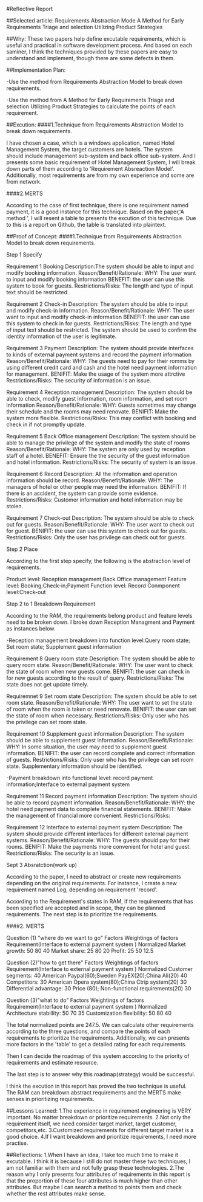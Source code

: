 #Reflective Report

##Selected article: 
Requirements Abstraction Mode
A Method for Early Requirements Triage and selection Utilizing Product Strategies 

##Why: 
These two papers help define excutable requirements, which is useful and practical in software development process. And based on each saminer,  I think the techniques provided by these papers are easy to understand and implement, though there are some defects in them. 

##Implementation Plan:

-Use the method from Requirements Abstraction Model to break down requirements.

-Use the method from A Method for Early Requirements Triage and selection Utilizing Product Strategies to calculate the points of each requirement.

##Excution:
####1.Technique from Requirements Abstraction Model to break down requirements.

I have chosen a case, which is a windows application, named Hotel Management System, the target customers are hotels. The system  
should include management sub-system and back office sub-system. And I presents some basic requirement of Hotel Management System, 
I will break down parts of them according to 'Requirement Absreaction Model'. Additionally, most requirements are from my own 
experience and some are from network. 


####2.MERTS

According to the case of first technique, there is one requirement named payment, it is a good instance for this technique. Based on 
the paper,'A method ', I will resent a table to presents the excution of this technique. Due to this is a report on Github, the table 
is translated into plaintext.



##Proof of Concept:
####1.Technique from Requirements Abstraction Model to break down requirements.

Step 1 Specify

Requirement 1 Booking
Description:The system should be able to input and modify booking information.
Reason/Benefit/Rationale: WHY: The user want to input and modify booking information
                          BENEFIT: the user can use this system to book for guests.
Restrictions/Risks: The length and type of input text should be restricted.


Requirement 2 Check-in
Description: The system should be able to input and modify check-in information.
Reason/Benefit/Rationale: WHY: The user want to input and modify check-in information
                          BENEFIT: the user can use this system to check in for guests. 
Restrictions/Risks: The length and type of input text should be restricted. The system should be used to confirm the identity                             information of the user is legitimate.


Requirement 3 Payment
Description: The system should provide interfaces to kinds of external payment systems and record the payment information
Reason/Benefit/Rationale: WHY: The guests need to pay for their romms by using different credit card and cash and the hotel need                                payment information for management.
                          BENIFIT: Make the usage of the system more attrctive 
Restrictions/Risks: The security of information is an issue.

Requirement 4 Reception management
Description: The system should be able to check, modify guest information, room information, and set room information
Reason/Benefit/Rationale: WHY: Guests sometimes may change their schedule and the rooms may need renovate.
                          BENIFIT: Make the system more flexible.
Restrictions/Risks: This may conflict with booking and check in if not promptly update.


Requirement 5 Back Office management
Description: The system should be able to manage the privilege of the system and modify the state of rooms
Reason/Benefit/Rationale: WHY: The system are only used by reception staff of a hotel.
                          BENEFIT: Ensure the the security of the  guest information and hotel information.
Restrictions/Risks: The security of system is an issue.


Requirement 6 Record
Description: All the information and operation information should be record.
Reason/Benefit/Rationale: WHY: The managers of hotel or other people may need the information.
                          BENIFIT: If there is an accident, the system can provide some evidence.
Restrictions/Risks: Customer information and hotel information may be stolen.


Requirement 7 Check-out
Description: The system should be able  to check out for guests.
Reason/Benefit/Rationale: WHY: The user want to check out for guest.
                          BENIFIT: the user can use this system to check out for guests. 
Restrictions/Risks: Only the user has privilege can check out for guests.

Step 2 Place

According to the first step specify, the following is the abstraction level of requirements.

Product level: Reception management;Back Office management
Feature level: Booking;Check-in;Payment
Function level: Record
Conmponent level:Check-out

Step 2 to 1 Breakdown Requirement

According to the RAM, the requirements belong product and feature levels need to be broken down. I broke down Reception Managment and 
Payment as instances below.

-Reception management breakdown into function level:Query room state; Set room state; Supplement guest information

Requirement 8 Query room state 
Description: The system should be able to query room state.
Reason/Benefit/Rationale: WHY: The user want to check the state of room when new guests come.
                          BENIFIT: the user can check in for new guests according to the result of query. 
Restrictions/Risks: The state does not get update timely.

Requiremnet 9 Set room state
Description: The system should be able to set room state.
Reason/Benefit/Rationale: WHY: The user want to set the state of room when the room is taken or need renovate.
                          BENIFIT: the user can set the state of room when necessary. 
Restrictions/Risks: Only user who has the privilege can set room state. 

Requirement 10 Supplement guest information
Description: The system should be able to supplement guest information.
Reason/Benefit/Rationale: WHY: In some situation, the user may need to supplement guest information.
                          BENIFIT: the user can record complete and correct information of guests. 
Restrictions/Risks: Only user who has the privilege can set room state. Supplementary information should be identified.

-Payment breakdown into functional level: record payment information;Interface to external payment system 

Requirement 11 Record payment information
Description: The system should be able to record payment information.
Reason/Benefit/Rationale: WHY: the hotel need payment data to complete financial statements.
                          BENIFIT: Make the management of financial more convenient. 
Restrictions/Risks: 

Requirement 12 Interface to external payment system 
Description: The system should provide different interfaces for different external payment systems.
Reason/Benefit/Rationale: WHY: The guests should pay for their rooms.
                          BENIFIT: Make the payments more convenient for hotel and guest.
Restrictions/Risks: The security is an issue. 


Sept 3 Absratction(work up)

According to the paper, I need to abstract or create new requirements depending on the original requirements. For instance, I create a
new requirement named Log, depending on requirement 'record'.

According to the Requirement's states in RAM, if the requirements that has been specified are accepted and in scope, they can be 
planned requirements. The next step is to prioritize the requirements. 

####2. MERTS

Question (1) "where do we want to go"
Factors          Weightings of factors       Requirement(Interface to external payment system )   Normalized
Market growth:   50			     80							  40
Market share:    25			     80							  20
Profit:          25			     50							  12.5

Question (2)"how to get there"
Factors                  Weightings of factors  Requirement(Interface to external payment system ) Normalized 
Customer segments:       40			American Paypal(60);Sweden PayEX(20);China Ali(20)	40			
Competitors:             30			American Opera system(80);China Ctrip system(20)        30
Differential advantage:  30			Price (80); Non-functional requirements(20)             30

Question (3)"what to do"
Factors			   Weightings of factors  Requirement(Interface to external payment system ) Normalized
Architecture stabillity:   50	                   70  							35
Customization flexibility: 50                      80							40

The total normalized points are 247.5. We can calculate other requirements according to the three questions, and compare the points of
each requirements to prioritize the requirements. Additionally, we can presents more factors in the 'table' to get a detailed rating
for each requirements.

Then I can decide the roadmap of this system according to the priority of requirements and estimate resource.

The last step is to answer why this roadmap(strategy) would be successful.


I think the excution in this report has proved the two technique is useful. The RAM can breakdown abstract requirements and the MERTS
make senses in prioritizing requirements.

##Lessons Learned:
1.The experience in requirement engineering is VERY important. No matter breakdown or prioritize requirements.
2.Not only the requirement itself, we need consider target market, target customer, competitors,etc. 
3.Customized requirements for different target market is a good choice.
4.If I want breakdown and prioritize requirements, I need more practise.

##Reflections:
1.When I have an idea, I take too much time to make it excutable. I think it is because I still do not master these two techniques, 
I am not familiar with them and not fully grasp these technologies.
2.The reason why I only presents four attributes of requirements in this report is that the proportion of these four attributes is
 much higher than other attributes. But maybe I can search a method to points them and check whether the rest attributes make sense.

